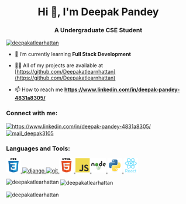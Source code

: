 <h1 align="center">Hi 👋, I'm Deepak Pandey</h1>
<h3 align="center">A Undergraduate CSE Student</h3>

<p align="left"> <a href="https://github.com/ryo-ma/github-profile-trophy"><img src="https://github-profile-trophy.vercel.app/?username=deepakatlearhattan" alt="deepakatlearhattan" /></a> </p>

- 🌱 I’m currently learning **Full Stack Development**

- 👨‍💻 All of my projects are available at [https://github.com/Deepakatlearnhattan](https://github.com/Deepakatlearnhattan)

- 📫 How to reach me **https://www.linkedin.com/in/deepak-pandey-4831a8305/**

<h3 align="left">Connect with me:</h3>
<p align="left">
<a href="https://linkedin.com/in/https://www.linkedin.com/in/deepak-pandey-4831a8305/" target="blank"><img align="center" src="https://raw.githubusercontent.com/rahuldkjain/github-profile-readme-generator/master/src/images/icons/Social/linked-in-alt.svg" alt="https://www.linkedin.com/in/deepak-pandey-4831a8305/" height="30" width="40" /></a>
<a href="https://www.hackerrank.com/mail_deepak3105" target="blank"><img align="center" src="https://raw.githubusercontent.com/rahuldkjain/github-profile-readme-generator/master/src/images/icons/Social/hackerrank.svg" alt="mail_deepak3105" height="30" width="40" /></a>
</p>

<h3 align="left">Languages and Tools:</h3>
<p align="left"> <a href="https://www.w3schools.com/css/" target="_blank" rel="noreferrer"> <img src="https://raw.githubusercontent.com/devicons/devicon/master/icons/css3/css3-original-wordmark.svg" alt="css3" width="40" height="40"/> </a> <a href="https://www.djangoproject.com/" target="_blank" rel="noreferrer"> <img src="https://cdn.worldvectorlogo.com/logos/django.svg" alt="django" width="40" height="40"/> </a> <a href="https://git-scm.com/" target="_blank" rel="noreferrer"> <img src="https://www.vectorlogo.zone/logos/git-scm/git-scm-icon.svg" alt="git" width="40" height="40"/> </a> <a href="https://www.w3.org/html/" target="_blank" rel="noreferrer"> <img src="https://raw.githubusercontent.com/devicons/devicon/master/icons/html5/html5-original-wordmark.svg" alt="html5" width="40" height="40"/> </a> <a href="https://developer.mozilla.org/en-US/docs/Web/JavaScript" target="_blank" rel="noreferrer"> <img src="https://raw.githubusercontent.com/devicons/devicon/master/icons/javascript/javascript-original.svg" alt="javascript" width="40" height="40"/> </a> <a href="https://nodejs.org" target="_blank" rel="noreferrer"> <img src="https://raw.githubusercontent.com/devicons/devicon/master/icons/nodejs/nodejs-original-wordmark.svg" alt="nodejs" width="40" height="40"/> </a> <a href="https://www.python.org" target="_blank" rel="noreferrer"> <img src="https://raw.githubusercontent.com/devicons/devicon/master/icons/python/python-original.svg" alt="python" width="40" height="40"/> </a> <a href="https://reactjs.org/" target="_blank" rel="noreferrer"> <img src="https://raw.githubusercontent.com/devicons/devicon/master/icons/react/react-original-wordmark.svg" alt="react" width="40" height="40"/> </a> </p>

<p><img align="left" src="https://github-readme-stats.vercel.app/api/top-langs?username=deepakatlearhattan&show_icons=true&locale=en&layout=compact" alt="deepakatlearhattan" /></p>

<p>&nbsp;<img align="center" src="https://github-readme-stats.vercel.app/api?username=deepakatlearhattan&show_icons=true&locale=en" alt="deepakatlearhattan" /></p>

<p><img align="center" src="https://github-readme-streak-stats.herokuapp.com/?user=deepakatlearhattan&" alt="deepakatlearhattan" /></p>
